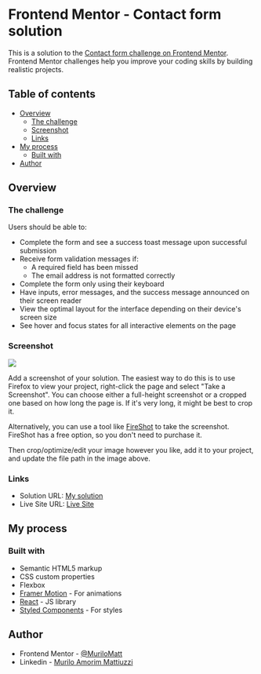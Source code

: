 # Frontend Mentor - Contact form solution

This is a solution to the [Contact form challenge on Frontend Mentor](https://www.frontendmentor.io/challenges/contact-form--G-hYlqKJj). Frontend Mentor challenges help you improve your coding skills by building realistic projects.

## Table of contents

-  [Overview](#overview)
   -  [The challenge](#the-challenge)
   -  [Screenshot](#screenshot)
   -  [Links](#links)
-  [My process](#my-process)
   -  [Built with](#built-with)
-  [Author](#author)

## Overview

### The challenge

Users should be able to:

-  Complete the form and see a success toast message upon successful submission
-  Receive form validation messages if:
   -  A required field has been missed
   -  The email address is not formatted correctly
-  Complete the form only using their keyboard
-  Have inputs, error messages, and the success message announced on their screen reader
-  View the optimal layout for the interface depending on their device's screen size
-  See hover and focus states for all interactive elements on the page

### Screenshot

![](./screenshot.jpg)

Add a screenshot of your solution. The easiest way to do this is to use Firefox to view your project, right-click the page and select "Take a Screenshot". You can choose either a full-height screenshot or a cropped one based on how long the page is. If it's very long, it might be best to crop it.

Alternatively, you can use a tool like [FireShot](https://getfireshot.com/) to take the screenshot. FireShot has a free option, so you don't need to purchase it.

Then crop/optimize/edit your image however you like, add it to your project, and update the file path in the image above.

### Links

-  Solution URL: [My solution](https://github.com/MuliroMatt/contract-form)
-  Live Site URL: [Live Site](https://your-live-site-url.com)

## My process

### Built with

-  Semantic HTML5 markup
-  CSS custom properties
-  Flexbox
-  [Framer Motion](https://www.framer.com/motion/) - For animations
-  [React](https://reactjs.org/) - JS library
-  [Styled Components](https://styled-components.com/) - For styles

## Author

-  Frontend Mentor - [@MuriloMatt](https://www.frontendmentor.io/profile/yourusername)
-  Linkedin - [Murilo Amorim Mattiuzzi](https://www.linkedin.com/in/murilo-amorim-mattiuzzi-6589752ab/)
